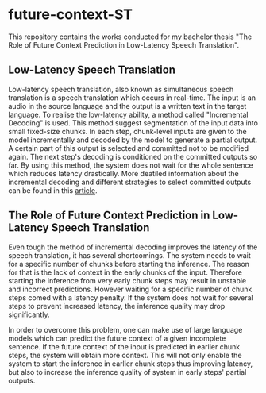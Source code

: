 # future-context-ST
This repository contains the works conducted for my bachelor thesis "The Role of Future Context Prediction in Low-Latency Speech Translation".

## Low-Latency Speech Translation
Low-latency speech translation, also known as simultaneous speech translation is a speech translation which occurs in real-time. The input is an audio in the source language and the output is a written text in the target language. To realise the low-latency ability, a method called "Incremental Decoding" is used. This method suggest segmentation of the input data into small fixed-size chunks. In each step, chunk-level inputs are given to the model incrementally and decoded by the model to generate a partial output. A certain part of this output is selected and committed not to be modified again. The next step's decoding is conditioned on the committed outputs so far. By using this method, the system does not wait for the whole sentence which reduces latency drastically. More deatiled information about the incremental decoding and different strategies to select committed outputs can be found in this [article](https://arxiv.org/abs/2005.11185).

## The Role of Future Context Prediction in Low-Latency Speech Translation
Even tough the method of incremental decoding improves the latency of the speech translation, it has several shortcomings. The system needs to wait for a specific number of chunks before starting the inference.
The reason for that is the lack of context in the early chunks of the input. Therefore starting the inference from very early chunk steps may result in unstable and incorrect predictions. However waiting for a specific number of chunk steps comed with a latency penalty. If the system does not wait for several steps to prevent increased latency, the inference quality may drop significantly.

In order to overcome this problem, one can make use of large language models which can predict the future context of a given incomplete sentence. If the future context of the input is predicted in earlier chunk steps, the system will obtain more context. This will not only enable the system to start the inference in earlier chunk steps thus improving latency, but also to increase the inference quality of system in early steps' partial outputs.
